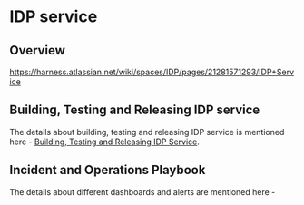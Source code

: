 # IDP service

## Overview
https://harness.atlassian.net/wiki/spaces/IDP/pages/21281571293/IDP+Service


## Building, Testing and Releasing IDP service

The details about building, testing and releasing IDP service is mentioned here - [Building, Testing and Releasing IDP Service](https://harness.atlassian.net/wiki/spaces/IDP/pages/21398061486/IDP+Service+Release+-+QA+and+Pre+QA).

## Incident and Operations Playbook

The details about different dashboards and alerts are mentioned here - <to be added>
